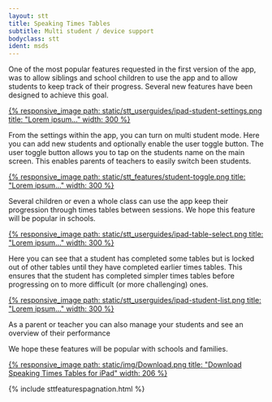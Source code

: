 ```yaml
---
layout: stt
title: Speaking Times Tables
subtitle: Multi student / device support
bodyclass: stt
ident: msds
---
```

One of the most popular features requested in the first version of the app, was to allow siblings and school children to use the app and to allow students to keep track of their progress.
Several new features have been designed to achieve this goal.

<div class="container-table">
	<div class="center-block">
		<a href="{{ site.baseurl }}/static/stt_userguides/ipad-student-settings.png" class="thickbox">
			{% responsive_image path: static/stt_userguides/ipad-student-settings.png title: "Lorem ipsum..." width: 300 %}
		</a>
	</div>
</div>

From the settings within the app, you can turn on multi student mode. Here you can add new students and optionally enable the user toggle button. The user toggle button allows you to tap on the students name on the main screen. This enables parents of teachers to easily switch been students.

<div class="container-table">
	<div class="center-block">
		<a href="{{ site.baseurl }}/static/stt_features/student-toggle.png" class="thickbox">
			{% responsive_image path: static/stt_features/student-toggle.png title: "Lorem ipsum..." width: 300 %}
		</a>
	</div>
</div>

Several children or even a whole class can use the app keep their progression through times tables between sessions. We hope this feature will be popular in schools.

<div class="container-table">
	<div class="center-block">
		<a href="{{ site.baseurl }}/static/stt_userguides/ipad-table-select.png" class="thickbox">
			{% responsive_image path: static/stt_userguides/ipad-table-select.png title: "Lorem ipsum..." width: 300 %}
		</a>
	</div>
</div>


Here you can see that a student has completed some tables but is locked out of other tables until they have completed earlier times tables. This ensures that the student has completed simpler times tables before progressing on to more difficult (or more challenging) ones.

<div class="container-table">
	<div class="center-block">
		<a href="{{ site.baseurl }}/static/stt_userguides/ipad-student-list.png" class="thickbox">
			{% responsive_image path: static/stt_userguides/ipad-student-list.png title: "Lorem ipsum..." width: 300 %}
		</a>
	</div>
</div>


As a parent or teacher you can also manage your students and see an overview of their performance

We hope these features will be popular with schools and families.

<div class="container-table">
	<div class="center-block">
		<a href="http://itunes.apple.com/app/id917585923?mt=8&amp;at=1l3voF5&amp;ct=web_home">
			{% responsive_image path: static/img/Download.png title: "Download Speaking Times Tables for iPad" width: 206 %}
		</a>
	</div>
</div>

{% include sttfeaturespagnation.html %}

